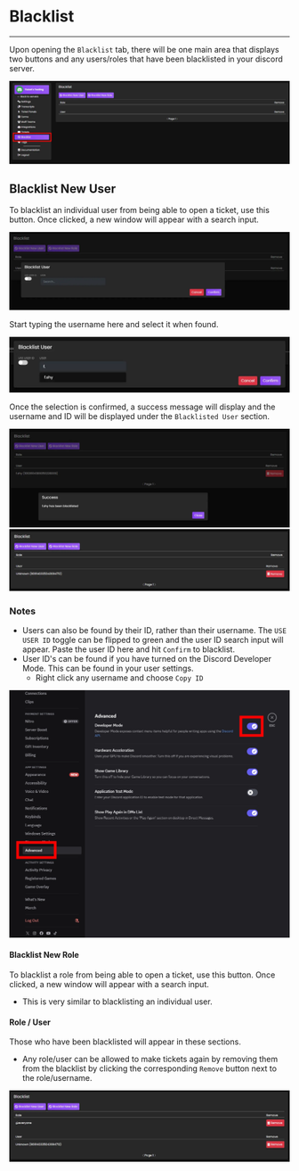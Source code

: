 # Blacklist
***

Upon opening the `Blacklist` tab, there will be one main area that displays two buttons and any users/roles that have been blacklisted in your discord server.

![Blacklist card](../img/blacklist_card.webp)

## Blacklist New User
To blacklist an individual user from being able to open a ticket, use this button. Once clicked, a new window will appear with a search input.

![Blacklist user modal](../img/blacklist_user_modal.webp)

Start typing the username here and select it when found.

![Blacklist user selection](../img/blacklist_user_selection.webp)

Once the selection is confirmed, a success message will display and the username and ID will be displayed under the `Blacklisted User` section.

![Blacklist user success](../img/blacklist_user_success.webp)
![Blacklisted user example](../img/blacklist_user_card.webp)

### Notes

- Users can also be found by their ID, rather than their username. The `USE USER ID` toggle can be flipped to green and the user ID search input will appear. Paste the user ID here and hit `Confirm` to blacklist.
- User ID's can be found if you have turned on the Discord Developer Mode. This can be found in your user settings.
  - Right click any username and choose `Copy ID`

![Discord developer mode](../img/developer_mode.webp)

#### Blacklist New Role
To blacklist a role from being able to open a ticket, use this button. Once clicked, a new window will appear with a search input.

- This is very similar to blacklisting an individual user.

#### Role / User
Those who have been blacklisted will appear in these sections.

- Any role/user can be allowed to make tickets again by removing them from the blacklist by clicking the corresponding `Remove` button next to the role/username.

![Blacklisted role example](../img/blacklist_role_card.webp)
